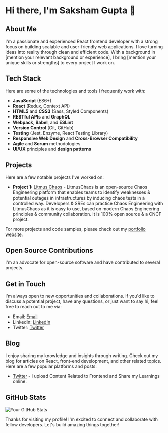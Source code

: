 # Hi there, I'm Saksham Gupta 👋

## About Me

I'm a passionate and experienced React frontend developer with a strong focus on building scalable and user-friendly web applications. I love turning ideas into reality through clean and efficient code. With a background in [mention your relevant background or experience], I bring [mention your unique skills or strengths] to every project I work on.

## Tech Stack

Here are some of the technologies and tools I frequently work with:

- **JavaScript** (ES6+)
- **React** (Redux, Context API)
- **HTML5** and **CSS3** (Sass, Styled Components)
- **RESTful APIs** and **GraphQL**
- **Webpack**, **Babel**, and **ESLint**
- **Version Control** (Git, GitHub)
- **Testing** (Jest, Enzyme, React Testing Library)
- **Responsive Web Design** and **Cross-Browser Compatibility**
- **Agile** and **Scrum** methodologies
- **UI/UX** principles and **design patterns**

## Projects

Here are a few notable projects I've worked on:

- **Project 1:** [Litmus Chaos](https://github.com/litmuschaos/litmus-website-2) - LitmusChaos is an open-source Chaos Engineering platform that enables teams to identify weaknesses & potential outages in infrastructures by inducing chaos tests in a controlled way. Developers & SREs can practice Chaos Engineering with LitmusChaos as it is easy to use, based on modern Chaos Engineering principles & community collaboration. It is 100% open source & a CNCF project.

For more projects and code samples, please check out my [portfolio website]((https://portfolio-0xsaksham.vercel.app/)).

## Open Source Contributions

I'm an advocate for open-source software and have contributed to several projects.

## Get in Touch

I'm always open to new opportunities and collaborations. If you'd like to discuss a potential project, have any questions, or just want to say hi, feel free to reach out to me via:

- Email: [Email](mailto:sakshamgupta.ai@gmail.com)
- LinkedIn: [LinkedIn](https://www.linkedin.com/in/saksham-gupta-00a98221a/)
- Twitter: [Twitter](https://twitter.com/0xSaksham)

## Blog

I enjoy sharing my knowledge and insights through writing. Check out my blog for articles on React, front-end development, and other related topics. Here are a few popular platforms and posts:

- [Twitter](https://twitter.com/0xSaksham) - I upload Content Related to Frontend and Share my Learnings online.

## GitHub Stats

![Your GitHub Stats](https://github-readme-stats.vercel.app/api?username=0xSaksham&show_icons=true)

Thanks for visiting my profile! I'm excited to connect and collaborate with fellow developers. Let's build amazing things together!



